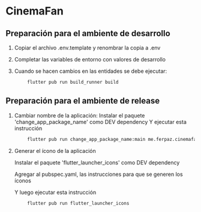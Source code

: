 # CinemaFan

## Preparación para el ambiente de desarrollo

1. Copiar el archivo .env.template y renombrar la copia a .env

2. Completar las variables de entorno con valores de desarrollo

3. Cuando se hacen cambios en las entidades se debe ejecutar:

``` bash
        flutter pub run build_runner build
```

## Preparación para el ambiente de release

1. Cambiar nombre de la aplicación:
   Instalar el paquete 'change_app_package_name' como DEV dependency
   Y ejecutar esta instrucción

``` bash
        flutter pub run change_app_package_name:main me.ferpaz.cinemafan
```

2. Generar el ícono de la aplicación

   Instalar el paquete 'flutter_launcher_icons' como DEV dependency

   Agregar al pubspec.yaml, las instrucciones para que se generen los íconos

   Y luego ejecutar esta instrucción

``` bash
        flutter pub run flutter_launcher_icons
```
